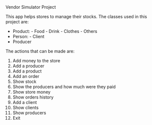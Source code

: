 Vendor Simulator Project

This app helps stores to manage their stocks. 
The classes used in this project are:
  - Product:
        - Food
        - Drink
        - Clothes
        - Others
  - Person:
        - Client
  - Producer

The actions that can be made are:
  1. Add money to the store
  2. Add a producer
  3. Add a product
  4. Add an order
  5. Show stock
  6. Show the producers and how much were they paid
  7. Show store money
  8. Show orders history
  9. Add a client
  10. Show clients
  11. Show producers
  0. Exit
 
